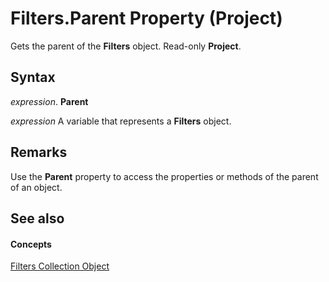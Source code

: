 
# Filters.Parent Property (Project)

Gets the parent of the  **Filters** object. Read-only **Project**.


## Syntax

 _expression_. **Parent**

 _expression_ A variable that represents a **Filters** object.


## Remarks

Use the  **Parent** property to access the properties or methods of the parent of an object.


## See also


#### Concepts


[Filters Collection Object](13b58540-decc-17c5-6de6-bbb8e05eb6d2.md)